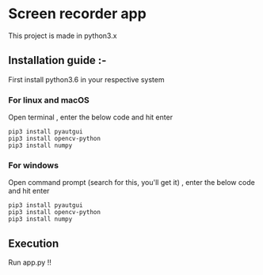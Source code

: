 
# Screen recorder app

This project is made in python3.x

## Installation guide :-

First install python3.6 in your respective system

### For linux and macOS

Open terminal , enter the below code and hit enter

```
pip3 install pyautgui
pip3 install opencv-python
pip3 install numpy
```

### For windows

Open command prompt (search for this, you'll get it) , enter the below code and hit enter

```
pip3 install pyautgui
pip3 install opencv-python
pip3 install numpy
```

## Execution

Run app.py !!
